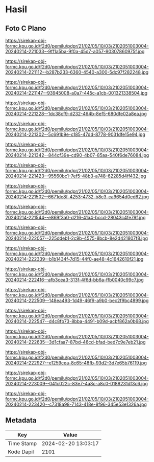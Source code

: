 # Hasil

## Foto C Plano

https://sirekap-obj-formc.kpu.go.id/f2d0/pemilu/pdpr/21/02/05/10/03/2102051003004-20240214-221033--9ff1a5ba-9f0a-45d7-a057-90307860975f.jpg

https://sirekap-obj-formc.kpu.go.id/f2d0/pemilu/pdpr/21/02/05/10/03/2102051003004-20240214-221112--b287b233-6360-4540-a300-5dc97f282248.jpg

https://sirekap-obj-formc.kpu.go.id/f2d0/pemilu/pdpr/21/02/05/10/03/2102051003004-20240214-221147--93945008-a0a7-445c-a1cb-001321338504.jpg

https://sirekap-obj-formc.kpu.go.id/f2d0/pemilu/pdpr/21/02/05/10/03/2102051003004-20240214-221228--1dc38cf9-d232-464b-8ef5-680dfe02a8ea.jpg

https://sirekap-obj-formc.kpu.go.id/f2d0/pemilu/pdpr/21/02/05/10/03/2102051003004-20240214-221302--5c691b9e-c185-47dd-8778-9031dfe15e94.jpg

https://sirekap-obj-formc.kpu.go.id/f2d0/pemilu/pdpr/21/02/05/10/03/2102051003004-20240214-221342--844cf39e-cd90-4b07-85aa-540f6de76084.jpg

https://sirekap-obj-formc.kpu.go.id/f2d0/pemilu/pdpr/21/02/05/10/03/2102051003004-20240214-221423--95560bc1-7ef5-48b3-a748-62285d4ff432.jpg

https://sirekap-obj-formc.kpu.go.id/f2d0/pemilu/pdpr/21/02/05/10/03/2102051003004-20240214-221502--6671de8f-4253-4732-b8c3-ca9654d0ed62.jpg

https://sirekap-obj-formc.kpu.go.id/f2d0/pemilu/pdpr/21/02/05/10/03/2102051003004-20240214-221544--e869f3a0-d216-41a4-bccd-28043c4fe79f.jpg

https://sirekap-obj-formc.kpu.go.id/f2d0/pemilu/pdpr/21/02/05/10/03/2102051003004-20240214-222057--225ddeb1-2c9b-4575-8bcb-8e2d421807f8.jpg

https://sirekap-obj-formc.kpu.go.id/f2d0/pemilu/pdpr/21/02/05/10/03/2102051003004-20240214-222339--b1b1434f-7d15-44f0-ae48-4c1642610f21.jpg

https://sirekap-obj-formc.kpu.go.id/f2d0/pemilu/pdpr/21/02/05/10/03/2102051003004-20240214-222416--afb3cea3-313f-4f6d-bb6a-ffb0040c99c7.jpg

https://sirekap-obj-formc.kpu.go.id/f2d0/pemilu/pdpr/21/02/05/10/03/2102051003004-20240214-222509--148ea493-1d49-46f9-a9b0-bec2f9bc4899.jpg

https://sirekap-obj-formc.kpu.go.id/f2d0/pemilu/pdpr/21/02/05/10/03/2102051003004-20240214-222547--d4c8fb73-8bba-4491-b09d-acbf862a0b68.jpg

https://sirekap-obj-formc.kpu.go.id/f2d0/pemilu/pdpr/21/02/05/10/03/2102051003004-20240214-222635--3d1cfaa7-87bd-46cd-bfad-bed7c9e7eb21.jpg

https://sirekap-obj-formc.kpu.go.id/f2d0/pemilu/pdpr/21/02/05/10/03/2102051003004-20240214-222927--e1259cea-8c65-48fb-93d2-3d7e65b76119.jpg

https://sirekap-obj-formc.kpu.go.id/f2d0/pemilu/pdpr/21/02/05/10/03/2102051003004-20240214-223009--041c022c-83e7-4a8c-a8c0-0188231df3c6.jpg

https://sirekap-obj-formc.kpu.go.id/f2d0/pemilu/pdpr/21/02/05/10/03/2102051003004-20240214-223420--c7318a98-7143-418e-8f96-345e53e1326a.jpg


## Metadata

| Key        | Value               |
| ---------- | ------------------- |
| Time Stamp | 2024-02-20 13:03:17 |
| Kode Dapil | 2101                |



